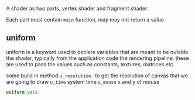 A shader as two parts, vertex shader and fragment shader.

Each part must contain `main` function, may may not return a value

## uniform 

uniform is a keyword used to declare variables that are meant to be outside the shader, typically from the application code the rendering pipeline. these are used to pass the values such as constants, textures, matrices etc.

some build in method
`u_resolution ` to get the resolution of canvas that we are going to draw
`u_time` system time
`u_mouse` x and y of mouse

```glsl
uniform vec2 

```
